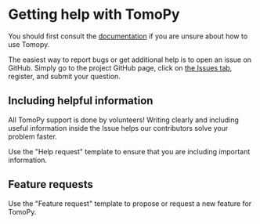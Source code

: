 # Getting help with TomoPy
You should first consult the [documentation](https://tomopy.readthedocs.io/en/latest/) if you are unsure about how to use Tomopy.

The easiest way to report bugs or get additional help is to open an issue on GitHub. Simply go to the project GitHub page, click on [the Issues tab](https://github.com/tomopy/tomopy/issues), register, and submit your question.

## Including helpful information
All TomoPy support is done by volunteers! Writing clearly and including useful information inside the Issue helps our contributors solve your problem faster.

Use the "Help request" template to ensure that you are including important information.

## Feature requests
Use the "Feature request" template to propose or request a new feature for TomoPy.

<!--- INSTRUCTOR ACTIVITY
Open an Issue on the tomopy-short-course page. Demonstrate the following:

1. Navigate to the Issues page
2. Choose a template
3. Use the preview tab
4. Format code
5. Write a useful title
--->
